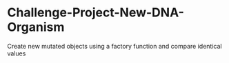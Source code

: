 # Challenge-Project-New-DNA-Organism
Create new mutated objects using a factory function and compare identical values
